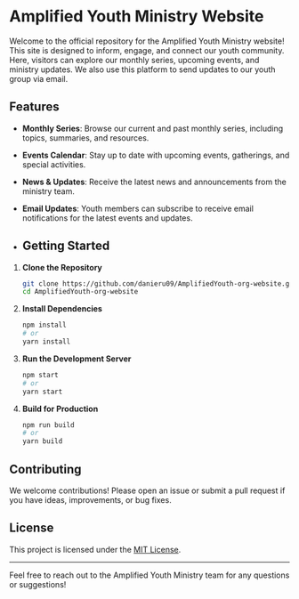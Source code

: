 # Amplified Youth Ministry Website

Welcome to the official repository for the Amplified Youth Ministry website! This site is designed to inform, engage, and connect our youth community. Here, visitors can explore our monthly series, upcoming events, and ministry updates. We also use this platform to send updates to our youth group via email.

## Features

- **Monthly Series**: Browse our current and past monthly series, including topics, summaries, and resources.
- **Events Calendar**: Stay up to date with upcoming events, gatherings, and special activities.
- **News & Updates**: Receive the latest news and announcements from the ministry team.
- **Email Updates**: Youth members can subscribe to receive email notifications for the latest events and updates.

- ## Getting Started

1. **Clone the Repository**
   ```bash
   git clone https://github.com/danieru09/AmplifiedYouth-org-website.git
   cd AmplifiedYouth-org-website
   ```

2. **Install Dependencies**
   ```bash
   npm install
   # or
   yarn install
   ```

3. **Run the Development Server**
   ```bash
   npm start
   # or
   yarn start
   ```

4. **Build for Production**
   ```bash
   npm run build
   # or
   yarn build
   
## Contributing
We welcome contributions! Please open an issue or submit a pull request if you have ideas, improvements, or bug fixes.

## License

This project is licensed under the [MIT License](LICENSE).

---

Feel free to reach out to the Amplified Youth Ministry team for any questions or suggestions!

